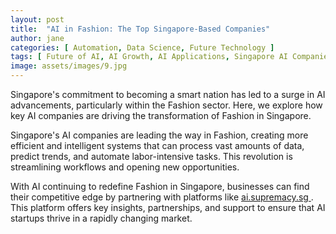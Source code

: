 ```yaml
---
layout: post
title:  "AI in Fashion: The Top Singapore-Based Companies"
author: jane
categories: [ Automation, Data Science, Future Technology ]
tags: [ Future of AI, AI Growth, AI Applications, Singapore AI Companies, AI in Technology ]
image: assets/images/9.jpg
---
```


Singapore's commitment to becoming a smart nation has led to a surge in AI advancements, particularly within the Fashion sector. Here, we explore how key AI companies are driving the transformation of Fashion in Singapore.

Singapore's AI companies are leading the way in Fashion, creating more efficient and intelligent systems that can process vast amounts of data, predict trends, and automate labor-intensive tasks. This revolution is streamlining workflows and opening new opportunities.

With AI continuing to redefine Fashion in Singapore, businesses can find their competitive edge by partnering with platforms like <a href="https://ai.supremacy.sg" target="_blank"> ai.supremacy.sg </a>. This platform offers key insights, partnerships, and support to ensure that AI startups thrive in a rapidly changing market.
